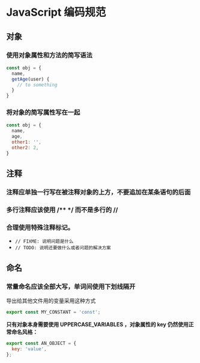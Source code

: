 # JavaScript 编码规范


## 对象
### 使用对象属性和方法的简写语法
```javascript
const obj = {
  name,
  getAge(user) {
    // to something 
  }
}
```

### 将对象的简写属性写在一起
```javascript
const obj = {
  name,
  age,
  other1: '',
  other2: 2,
}
```


## 注释
### 注释应单独一行写在被注释对象的上方，不要追加在某条语句的后面

### 多行注释应该使用 /** */ 而不是多行的 //

### 合理使用特殊注释标记。

* `// FIXME: 说明问题是什么`
* `// TODO: 说明还要做什么或者问题的解决方案`



## 命名
### 常量命名应该全部大写，单词间使用下划线隔开
导出给其他文件用的变量采用这种方式

```javascript
export const MY_CONSTANT = 'const';
```

**只有对象本身需要使用 UPPERCASE_VARIABLES ，对象属性的 key 仍然使用正常命名风格：**

```javascript
export const AN_OBJECT = {
  key: 'value',
};
```
